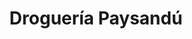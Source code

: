 ---
title: "Droguería Paysandú"
url: /montevideo/drogueria-paysandu-monte-caseros/
shop: farmacia
---